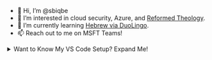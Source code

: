 - 👋 Hi, I’m @sbiqbe
- 👀 I’m interested in cloud security, Azure, and [Reformed Theology](https://heidelblog.net/).
- 🌱 I’m currently learning [Hebrew via DuoLingo](https://www.duolingo.com/profile/SpencerBar).
- 📫 Reach out to me on MSFT Teams!

<details>
<summary>Want to Know My VS Code Setup? Expand Me!</summary>

## Extensions

I have a number of extensions installed to help me do my work. Most of these extensions are for syntax highlighting and code snippets, but some have other functionality. As a cloud engineer focused primarily on Azure, you'll notice an obvious trend in some of these extensions.

### Syntax Highlighting

- [Azure CLI Tools](https://marketplace.visualstudio.com/items?itemName=ms-vscode.azurecli)
- [Azure Log Analytics (Kusto) Syntax Highlighting](https://marketplace.visualstudio.com/items?itemName=josin.kusto-syntax-highlighting) - I don't know why MSFT doesn't have their own syntax highlighter for Kusto. If you find yourself writing a lot of Kusto queries, you can't go wrong with this one.
- [Azure Pipelines](https://marketplace.visualstudio.com/items?itemName=ms-azure-devops.azure-pipelines)
- [Hashicorp Terraform](https://marketplace.visualstudio.com/items?itemName=HashiCorp.terraform)
- [PowerShell](https://marketplace.visualstudio.com/items?itemName=ms-vscode.PowerShell) - Some our automation is done via PowerShell.

### Misc

- [Azure Account](https://marketplace.visualstudio.com/items?itemName=ms-vscode.azure-account) - This handles authentication into Azure and lets you integrate a cloud shell right into VS Code.
- [Peacock](https://marketplace.visualstudio.com/items?itemName=johnpapa.vscode-peacock) - Sometimes I need to have multiple VS Code windows open at the same time. Peacock helps keep which window is which by adding a color bar to VS Code. Click the link to see an example.
- [WSL](https://marketplace.visualstudio.com/items?itemName=ms-vscode-remote.remote-wsl) - I run the Windows Subsystem for Linux (WSL) since my Windows laptop is pretty well locked-down. You'll want this extension to be able to integrate the terminal into WSL.

### Themes

- [Dank Neon](https://marketplace.visualstudio.com/items?itemName=wuz.dank-neon) - This was my goto theme (dark, of course) for the longest time. I personally know one of the developers and just really like the color scheme.
- [SynthWave '84](https://marketplace.visualstudio.com/items?itemName=RobbOwen.synthwave-vscode) - This is my current theme. I'm from the '80s and love the synthwave vibe from this theme. It's totally rad!

### FAQs

- I sometimes get asked why I don't have any Git-related extensions installed. The simple answer is because I don't do anything with Git via a GUI. I've not found any Git extensions that work for me. I just do it old-school on the CLI. 😎


</details>


<!---
sbiqbe/sbiqbe is a ✨ special ✨ repository because its `README.md` (this file) appears on your GitHub profile.
You can click the Preview link to take a look at your changes.
--->
